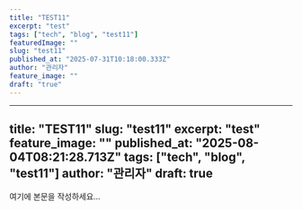 ```yaml
---
title: "TEST11"
excerpt: "test"
tags: ["tech", "blog", "test11"]
featuredImage: ""
slug: "test11"
published_at: "2025-07-31T10:18:00.333Z"
author: "관리자"
feature_image: ""
draft: "true"
---
```


---
title: "TEST11"
slug: "test11"
excerpt: "test"
feature_image: ""
published_at: "2025-08-04T08:21:28.713Z"
tags: ["tech", "blog", "test11"]
author: "관리자"
draft: true
---

여기에 본문을 작성하세요...